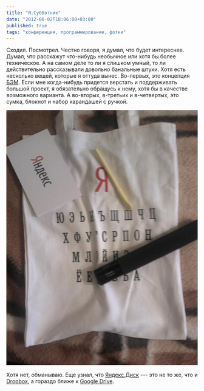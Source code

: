 ```yaml
---
title: "Я.Субботник"
date: "2012-06-02T18:06:00+03:00"
published: true
tags: "конференция, программирование, фотки"
---
```


Сходил. Посмотрел. Честно говоря, я думал, что будет интереснее. Думал, что расскажут что-нибудь необычное или хотя бы
более техническое. А на самом деле то ли я слишком умный, то ли действительно рассказывали довольно банальные штуки.
Хотя есть несколько вещей, которые я оттуда вынес. Во-первых, это концепция
[БЭМ](http://bem.github.com/bem-method/pages/beginning/beginning.ru.html). Если мне когда-нибудь придется верстать и
поддерживать большой проект, я обязательно обращусь к нему, хотя бы в качестве возможного варианта. А во-вторых,
в-третьих и в-четвертых, это сумка, блокнот и набор карандашей с ручкой.

![Сумка, блокнот и карандаши](/images/photos/ya-subbontik.jpg "Сумка, блокнот и карандаши")

Хотя нет, обманываю. Еще узнал, что [Яндекс.Диск](http://disk.yandex.ru/)&nbsp;--- это не то же, что и
[Dropbox](https://www.dropbox.com/), а гораздо ближе к [Google Drive](https://drive.google.com/).
